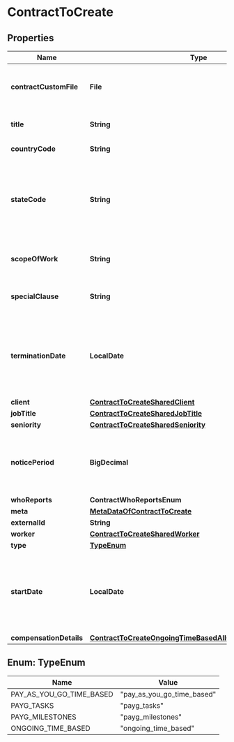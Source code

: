 

# ContractToCreate


## Properties

| Name | Type | Description | Notes |
|------------ | ------------- | ------------- | -------------|
|**contractCustomFile** | **File** | Upload the file you want to attach to this entry. |  [optional] |
|**title** | **String** | The title of the contract. |  |
|**countryCode** | **String** | Country code. |  [optional] |
|**stateCode** | **String** | The state or province code. Use country lookup endpoint to retrieve state codes. |  [optional] |
|**scopeOfWork** | **String** | Describe the work to be performed. |  [optional] |
|**specialClause** | **String** | Enter any special clause you may have. |  [optional] |
|**terminationDate** | **LocalDate** | Short date in format ISO-8601 (YYYY-MM-DD). For example 2022-12-31. |  [optional] |
|**client** | [**ContractToCreateSharedClient**](ContractToCreateSharedClient.md) |  |  |
|**jobTitle** | [**ContractToCreateSharedJobTitle**](ContractToCreateSharedJobTitle.md) |  |  |
|**seniority** | [**ContractToCreateSharedSeniority**](ContractToCreateSharedSeniority.md) |  |  [optional] |
|**noticePeriod** | **BigDecimal** | Days before to notice the termination of contract for eather party. |  [optional] |
|**whoReports** | **ContractWhoReportsEnum** |  |  [optional] |
|**meta** | [**MetaDataOfContractToCreate**](MetaDataOfContractToCreate.md) |  |  |
|**externalId** | **String** | External Id. |  [optional] |
|**worker** | [**ContractToCreateSharedWorker**](ContractToCreateSharedWorker.md) |  |  [optional] |
|**type** | [**TypeEnum**](#TypeEnum) |  |  |
|**startDate** | **LocalDate** | Short date in format ISO-8601 (YYYY-MM-DD). For example: 2022-12-31. |  |
|**compensationDetails** | [**ContractToCreateOngoingTimeBasedAllOfCompensationDetails**](ContractToCreateOngoingTimeBasedAllOfCompensationDetails.md) |  |  |



## Enum: TypeEnum

| Name | Value |
|---- | -----|
| PAY_AS_YOU_GO_TIME_BASED | &quot;pay_as_you_go_time_based&quot; |
| PAYG_TASKS | &quot;payg_tasks&quot; |
| PAYG_MILESTONES | &quot;payg_milestones&quot; |
| ONGOING_TIME_BASED | &quot;ongoing_time_based&quot; |



